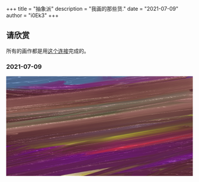 +++
title = "抽象派"
description = "我画的那些货."
date = "2021-07-09"
author = "i0Ek3"
+++


## 请欣赏

所有的画作都是用[这个连接](https://david.li/paint/)完成的。

### 2021-07-09

![](https://github.com/i0Ek3/niter.top/blob/master/content/imgs/20210709.png)
